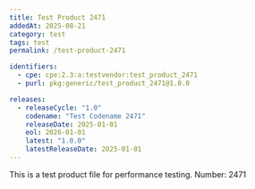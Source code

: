 ```yaml
---
title: Test Product 2471
addedAt: 2025-08-21
category: test
tags: test
permalink: /test-product-2471

identifiers:
  - cpe: cpe:2.3:a:testvendor:test_product_2471
  - purl: pkg:generic/test_product_2471@1.0.0

releases:
  - releaseCycle: "1.0"
    codename: "Test Codename 2471"
    releaseDate: 2025-01-01
    eol: 2026-01-01
    latest: "1.0.0"
    latestReleaseDate: 2025-01-01
---
```


This is a test product file for performance testing. Number: 2471
